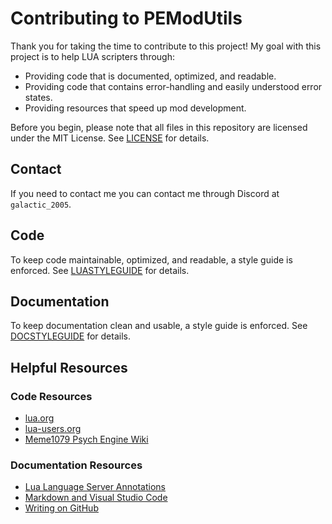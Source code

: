 # Contributing to PEModUtils

Thank you for taking the time to contribute to this project! My goal with this project is to help LUA scripters through:

* Providing code that is documented, optimized, and readable.
* Providing code that contains error-handling and easily understood error states.
* Providing resources that speed up mod development.

Before you begin, please note that all files in this repository are licensed under the MIT License. See [LICENSE](LICENSE) for details.

## Contact

If you need to contact me you can contact me through Discord at `galactic_2005`.

## Code

To keep code maintainable, optimized, and readable, a style guide is enforced. See [LUASTYLEGUIDE](Contributing/LUASTYLEGUIDE.md) for details.

## Documentation

To keep documentation clean and usable, a style guide is enforced. See [DOCSTYLEGUIDE](Contributing/DOCSTYLEGUIDE.md) for details.

## Helpful Resources

### Code Resources

* [lua.org](https://www.lua.org/)
* [lua-users.org](http://lua-users.org/)
* [Meme1079 Psych Engine Wiki](https://github.com/Meme1079/PsychWiki/wiki)

### Documentation Resources

* [Lua Language Server Annotations](https://luals.github.io/wiki/annotations/)
* [Markdown and Visual Studio Code](https://code.visualstudio.com/docs/languages/markdown)
* [Writing on GitHub](https://docs.github.com/en/get-started/writing-on-github/getting-started-with-writing-and-formatting-on-github)
